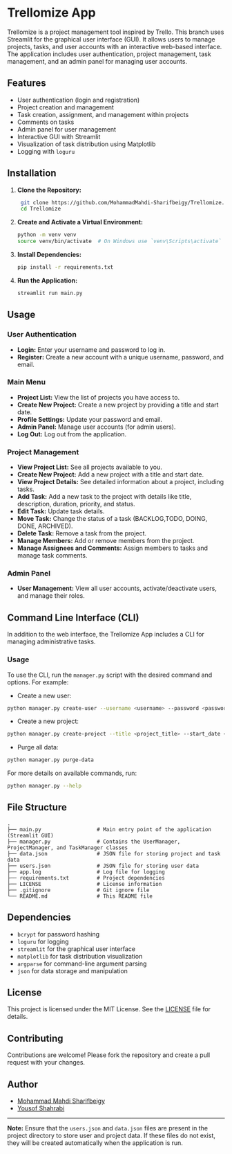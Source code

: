 
# Trellomize App

Trellomize is a project management tool inspired by Trello. This branch uses Streamlit for the graphical user interface (GUI). It allows users to manage projects, tasks, and user accounts with an interactive web-based interface. The application includes user authentication, project management, task management, and an admin panel for managing user accounts.

## Features

- User authentication (login and registration)
- Project creation and management
- Task creation, assignment, and management within projects
- Comments on tasks
- Admin panel for user management
- Interactive GUI with Streamlit
- Visualization of task distribution using Matplotlib
- Logging with `loguru`

## Installation

1. **Clone the Repository:**

   ```sh
    git clone https://github.com/MohammadMahdi-Sharifbeigy/Trellomize.git
    cd Trellomize
   ```

2. **Create and Activate a Virtual Environment:**

   ```sh
   python -m venv venv
   source venv/bin/activate  # On Windows use `venv\Scripts\activate`
   ```

3. **Install Dependencies:**

   ```sh
   pip install -r requirements.txt
   ```

4. **Run the Application:**

   ```sh
   streamlit run main.py
   ```

## Usage

### User Authentication

- **Login:** Enter your username and password to log in.
- **Register:** Create a new account with a unique username, password, and email.

### Main Menu

- **Project List:** View the list of projects you have access to.
- **Create New Project:** Create a new project by providing a title and start date.
- **Profile Settings:** Update your password and email.
- **Admin Panel:** Manage user accounts (for admin users).
- **Log Out:** Log out from the application.

### Project Management

- **View Project List:** See all projects available to you.
- **Create New Project:** Add a new project with a title and start date.
- **View Project Details:** See detailed information about a project, including tasks.
- **Add Task:** Add a new task to the project with details like title, description, duration, priority, and status.
- **Edit Task:** Update task details.
- **Move Task:** Change the status of a task (BACKLOG,TODO, DOING, DONE, ARCHIVED).
- **Delete Task:** Remove a task from the project.
- **Manage Members:** Add or remove members from the project.
- **Manage Assignees and Comments:** Assign members to tasks and manage task comments.

### Admin Panel

- **User Management:** View all user accounts, activate/deactivate users, and manage their roles.

## Command Line Interface (CLI)

In addition to the web interface, the Trellomize App includes a CLI for managing administrative tasks.

### Usage

To use the CLI, run the `manager.py` script with the desired command and options. For example:

- Create a new user:
```sh
python manager.py create-user --username <username> --password <password> --is_active <true/false> --email <email>
```
- Create a new project:
```sh
python manager.py create-project --title <project_title> --start_date <dd/mm/yyyy>
```
- Purge all data:
```sh
python manager.py purge-data
```
For more details on available commands, run:
```sh
python manager.py --help
```
## File Structure
```
.
├── main.py                  # Main entry point of the application (Streamlit GUI)
├── manager.py               # Contains the UserManager, ProjectManager, and TaskManager classes
├── data.json                # JSON file for storing project and task data
├── users.json               # JSON file for storing user data
├── app.log                  # Log file for logging
├── requirements.txt         # Project dependencies
├── LICENSE                  # License information
├── .gitignore               # Git ignore file
└── README.md                # This README file
```

## Dependencies

- `bcrypt` for password hashing
- `loguru` for logging
- `streamlit` for the graphical user interface
- `matplotlib` for task distribution visualization
- `argparse` for command-line argument parsing
- `json` for data storage and manipulation

## License
This project is licensed under the MIT License. See the [LICENSE](LICENSE) file for details.

## Contributing
Contributions are welcome! Please fork the repository and create a pull request with your changes.

## Author

- [Mohammad Mahdi Sharifbeigy](https://github.com/MohammadMahdi-Sharifbeigy)
- [Yousof Shahrabi](https://github.com/yousofs)

---

**Note:** Ensure that the `users.json` and `data.json` files are present in the project directory to store user and project data. If these files do not exist, they will be created automatically when the application is run.